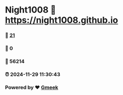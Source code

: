 # Night1008 :link: https://night1008.github.io 
### :page_facing_up: [21](https://night1008.github.io/tag.html) 
### :speech_balloon: 0 
### :hibiscus: 56214 
### :alarm_clock: 2024-11-29 11:30:43 
### Powered by :heart: [Gmeek](https://github.com/Meekdai/Gmeek)
